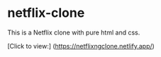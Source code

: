 # netflix-clone

This is a Netflix clone with pure html and css.

[Click to view:] (<https://netflixngclone.netlify.app/>)
